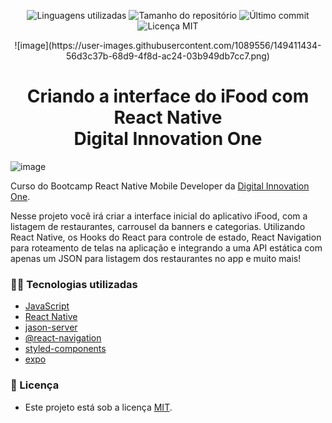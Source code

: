 <!-- Badges session -->
<p align="center">
  <!-- languages -->
  <img src="https://img.shields.io/github/languages/count/pleiterson/clone-ifood-dio?style=social" alt="Linguagens utilizadas">
  <!-- repo size -->
  <img src="https://img.shields.io/github/repo-size/Pleiterson/clone-ifood-dio?style=social" alt="Tamanho do repositório">
  <!-- last commit -->
  <img src="https://img.shields.io/github/last-commit/Pleiterson/clone-ifood-dio?style=social" alt="Último commit">
  <!-- licence MIT -->
  <img src="https://img.shields.io/github/license/Pleiterson/clone-ifood-dio?style=social" alt="Licença MIT">
</p>

<!--Banner session-->
<p align="center">
![image](https://user-images.githubusercontent.com/1089556/149411434-56d3c37b-68d9-4f8d-ac24-03b949db7cc7.png)
</p>

<!--About session-->
<h1 align="center">Criando a interface do iFood com React Native<br>Digital Innovation One</h1>

![image](https://user-images.githubusercontent.com/1089556/149411460-80fe8545-90da-4c79-ac3f-0116ad75089f.png)

Curso do Bootcamp React Native Mobile Developer da [Digital Innovation One](https://digitalinnovation.one/).

Nesse projeto você irá criar a interface inicial do aplicativo iFood, com a listagem de restaurantes, carrousel da banners e categorias. Utilizando React Native, os Hooks do React para controle de estado, React Navigation para roteamento de telas na aplicação e integrando a uma API estática com apenas um JSON para listagem dos restaurantes no app e muito mais!

<!--Technologies session-->
<h3>👨‍💻 Tecnologias utilizadas</h3>

- [JavaScript](https://developer.mozilla.org/en-US/docs/Web/JavaScript)
- [React Native](https://reactnative.dev/docs/getting-started)
- [jason-server](https://github.com/typicode/json-server)
- [@react-navigation](https://reactnavigation.org/docs/getting-started/)
- [styled-components](https://styled-components.com/docs)
- [expo](https://docs.expo.io/)

<!--License session-->
<h3>📝 Licença</h3>

- Este projeto está sob a licença [MIT](./LICENSE).

<!--Bottom session-->
<br>
